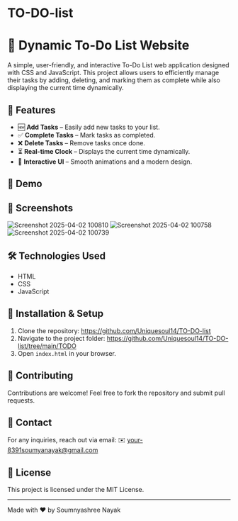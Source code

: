 # TO-DO-list
# 📝 Dynamic To-Do List Website

A simple, user-friendly, and interactive To-Do List web application designed with CSS and JavaScript. This project allows users to efficiently manage their tasks by adding, deleting, and marking them as complete while also displaying the current time dynamically.

## 🌟 Features
- 🆕 **Add Tasks** – Easily add new tasks to your list.
- ✅ **Complete Tasks** – Mark tasks as completed.
- ❌ **Delete Tasks** – Remove tasks once done.
- ⏳ **Real-time Clock** – Displays the current time dynamically.
- 🎨 **Interactive UI** – Smooth animations and a modern design.

## 🚀 Demo


## 📸 Screenshots

![Screenshot 2025-04-02 100810](https://github.com/user-attachments/assets/8f43f59c-250a-41bd-a8eb-24648c63fb02)
![Screenshot 2025-04-02 100758](https://github.com/user-attachments/assets/851ec557-6b7a-491d-bfc6-30a7a643288d)
![Screenshot 2025-04-02 100739](https://github.com/user-attachments/assets/1fb8d9ab-a3a3-4aee-b4cf-bae1c1f1fcc0)

## 🛠️ Technologies Used
- HTML
- CSS
- JavaScript

## 📂 Installation & Setup
1. Clone the repository:
   https://github.com/Uniquesoul14/TO-DO-list
2. Navigate to the project folder:
 https://github.com/Uniquesoul14/TO-DO-list/tree/main/TODO
3. Open `index.html` in your browser.

## 🤝 Contributing
Contributions are welcome! Feel free to fork the repository and submit pull requests.

## 📧 Contact
For any inquiries, reach out via email:
✉️ your-8391soumyanayak@gmail.com

## 📜 License
This project is licensed under the MIT License.

---
Made with ❤️ by  Soumnyashree Nayak

